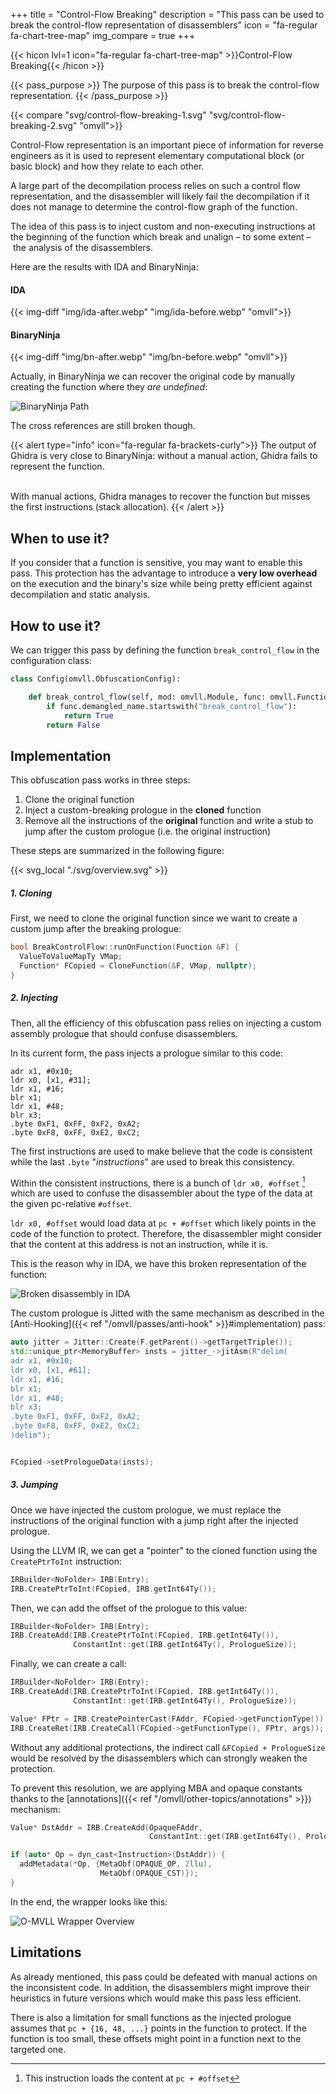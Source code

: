 +++
title       = "Control-Flow Breaking"
description = "This pass can be used to break the control-flow representation of disassemblers"
icon        = "fa-regular fa-chart-tree-map"
img_compare = true
+++

{{< hicon lvl=1 icon="fa-regular fa-chart-tree-map" >}}Control-Flow Breaking{{< /hicon >}}

{{< pass_purpose >}}
The purpose of this pass is to break the control-flow representation.
{{< /pass_purpose >}}

{{< compare "svg/control-flow-breaking-1.svg" "svg/control-flow-breaking-2.svg" "omvll">}}

Control-Flow representation is an important piece of information for reverse engineers as it is used to
represent elementary computational block (or basic block) and how they relate to each other.

A large part of the decompilation process relies on such a control flow representation, and the disassembler
will likely fail the decompilation if it does not manage to determine the control-flow graph of the function.

The idea of this pass is to inject custom and non-executing instructions at the beginning of the function
which break and unalign – to some extent – the analysis of the disassemblers.

Here are the results with IDA and BinaryNinja:

#### IDA

{{< img-diff "img/ida-after.webp" "img/ida-before.webp" "omvll">}}

#### BinaryNinja

{{< img-diff "img/bn-after.webp" "img/bn-before.webp" "omvll">}}

Actually, in BinaryNinja we can recover the original code by manually creating the function where they *are undefined*:

![BinaryNinja Path](./img/bn-after-2.webp "BinaryNinja Path")

The cross references are still broken though.

{{< alert type="info" icon="fa-regular fa-brackets-curly">}}
The output of Ghidra is very close to BinaryNinja: without a manual action, Ghidra fails to represent the function.

<br />
With manual actions, Ghidra manages to recover the function but misses the first instructions (stack allocation).
{{< /alert >}}


## When to use it?

If you consider that a function is sensitive, you may want to enable this pass. This protection has the
advantage to introduce a **very low overhead** on the execution and the binary's size while being pretty efficient
against decompilation and static analysis.


## How to use it?

We can trigger this pass by defining the function `break_control_flow` in the configuration class:

```python {hl_lines=3}
class Config(omvll.ObfuscationConfig):

    def break_control_flow(self, mod: omvll.Module, func: omvll.Function):
        if func.demangled_name.startswith("break_control_flow"):
            return True
        return False
```

## Implementation

This obfuscation pass works in three steps:

1. Clone the original function
2. Inject a custom-breaking prologue in the **cloned** function
3. Remove all the instructions of the **original** function and write a stub to jump after
   the custom prologue (i.e. the original instruction)

These steps are summarized in the following figure:

{{< svg_local "./svg/overview.svg" >}}


##### 1. Cloning

First, we need to clone the original function since we want to create a custom jump after the breaking prologue:

```cpp {hl_lines=3}
bool BreakControlFlow::runOnFunction(Function &F) {
  ValueToValueMapTy VMap;
  Function* FCopied = CloneFunction(&F, VMap, nullptr);
}
```

##### 2. Injecting

Then, all the efficiency of this obfuscation pass relies on injecting a custom assembly prologue
that should confuse disassemblers.

In its current form, the pass injects a prologue similar to this code:

```armasm
adr x1, #0x10;
ldr x0, [x1, #31];
ldr x1, #16;
blr x1;
ldr x1, #48;
blr x3;
.byte 0xF1, 0xFF, 0xF2, 0xA2;
.byte 0xF8, 0xFF, 0xE2, 0xC2;
```

The first instructions are used to make believe that the code is consistent while the last `.byte` "*instructions*"
are used to break this consistency.

Within the consistent instructions, there is a bunch of `ldr x0, #offset` [^note_ldr] which are used to confuse
the disassembler about the type of the data at the given pc-relative `#offset`.

`ldr x0, #offset` would load data at `pc + #offset` which likely points in the code of the function to protect.
Therefore, the disassembler might consider that the content at this address is not an instruction, while it is.

This is the reason why in IDA, we have this broken representation of the function:

![Broken disassembly in IDA](./img/ida-after.webp "Broken disassembly in IDA")

The custom prologue is Jitted with the same mechanism as described in the
[Anti-Hooking]({{< ref "/omvll/passes/anti-hook" >}}#implementation) pass:

```cpp
auto jitter = Jitter::Create(F.getParent()->getTargetTriple());
std::unique_ptr<MemoryBuffer> insts = jitter_->jitAsm(R"delim(
adr x1, #0x10;
ldr x0, [x1, #61];
ldr x1, #16;
blr x1;
ldr x1, #48;
blr x3;
.byte 0xF1, 0xFF, 0xF2, 0xA2;
.byte 0xF8, 0xFF, 0xE2, 0xC2;
)delim");


FCopied->setPrologueData(insts);
```

##### 3. Jumping

Once we have injected the custom prologue, we must replace the instructions of the original function with
a jump right after the injected prologue.

Using the LLVM IR, we can get a "pointer" to the cloned function using the `CreatePtrToInt` instruction:

```cpp {hl_lines=2}
IRBuilder<NoFolder> IRB(Entry);
IRB.CreatePtrToInt(FCopied, IRB.getInt64Ty());
```

Then, we can add the offset of the prologue to this value:


```cpp {hl_lines="2-3"}
IRBuilder<NoFolder> IRB(Entry);
IRB.CreateAdd(IRB.CreatePtrToInt(FCopied, IRB.getInt64Ty()),
              ConstantInt::get(IRB.getInt64Ty(), PrologueSize));
```

Finally, we can create a call:

```cpp {hl_lines="5-6"}
IRBuilder<NoFolder> IRB(Entry);
IRB.CreateAdd(IRB.CreatePtrToInt(FCopied, IRB.getInt64Ty()),
              ConstantInt::get(IRB.getInt64Ty(), PrologueSize));

Value* FPtr = IRB.CreatePointerCast(FAddr, FCopied->getFunctionType());
IRB.CreateRet(IRB.CreateCall(FCopied->getFunctionType(), FPtr, args));
```
Without any additional protections, the indirect call `&FCopied + PrologueSize` would be resolved by the
disassemblers which can strongly weaken the protection.

To prevent this resolution, we are applying MBA and opaque constants thanks to the
[annotations]({{< ref "/omvll/other-topics/annotations" >}}) mechanism:

```cpp {hl_lines="5-6"}
Value* DstAddr = IRB.CreateAdd(OpaqueFAddr,
                               ConstantInt::get(IRB.getInt64Ty(), PrologueSize));

if (auto* Op = dyn_cast<Instruction>(DstAddr)) {
  addMetadata(*Op, {MetaObf(OPAQUE_OP, 2llu),
                    MetaObf(OPAQUE_CST)});
}
```

In the end, the wrapper looks like this:

![O-MVLL Wrapper Overview](./img/wrapper.webp "O-MVLL Wrapper Overview")

## Limitations

As already mentioned, this pass could be defeated with manual actions on the inconsistent code. In addition,
the disassemblers might improve their heuristics in future versions which would make this pass less efficient.

There is also a limitation for small functions as the injected prologue assumes that `pc + {16, 48, ...}`
points in the function to protect.
If the function is too small, these offsets might point in a function next to the targeted one.

[^note_ldr]: This instruction loads the content at `pc + #offset`

